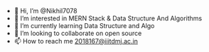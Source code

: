 - 👋 Hi, I’m @Nikhil7078
- 👀 I’m interested in MERN Stack & Data Structure And Algorithms
- 🌱 I’m currently learning Data Structure and Algo
- 💞️ I’m looking to collaborate on open source
- 📫 How to reach me 2018167@iiitdmj.ac.in

<!---
Nikhil7078/Nikhil7078 is a ✨ special ✨ repository because its `README.md` (this file) appears on your GitHub profile.
You can click the Preview link to take a look at your changes.
--->
